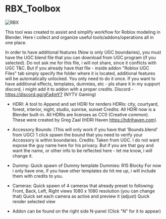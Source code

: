 # RBX_Toolbox

![RBX](https://i.ibb.co/6P0Z3Rq/RBX-Toolbox.png)

This tool was created to assist and simplify workflow for Roblox modeling in Blender. Here i collect and organize useful tools/addons/operations all in one place. 

In order to have additional features (Now is only UGC boundaries), you must have the UGC blend file that you can download from UGC program (if you selected). Do not ask me for this file, i will not share, since it conflicts with UGC T&C. But if you already have that file - inside addon "Roblox UGC Files" tab simply specify the folder where it is located, additional features will be automatically unlocked. You only need to do it once.
If you want to have additional effects, templates, dummies, etc - pls share it in my support discord, i might add it to addon with a proper credits.
Discord - https://discord.gg/gFa4mY7 (NYTV Gaming)


- HDRI:
A tool to Append and set HDRI for renders
HDRIs: city, courtyard, forest, interior, night, studio, sunrise, sunset
Credits: All HDRI now is a Blender built-in. All HDRIs are licenses as CC0 (Creative common). These were created by Greg Zaal (HDRI Haven https://hdrihaven.com).

	
- Accessory Bounds:
(This will only work if you have that 'Bounds.blend' from UGC)
1 click spawn the bound that you need to verify your Accessory is within boundaries.
Credits: Taken from UGC. I do not want expose the guy name here for his privacy. But if you are that guy and want the name, or other info to be reflected here - let me know, i will change it. 

		
- Dummy:
Quick spawn of Dummy template
Dummies: R15 Blocky
For now i only have one, if you have other templates do hit me up, i will include them with credits to you. 

			
- Cameras:
Quick spawn of 4 cameras that already preset to following:
Front, Back, Left, Right views
1080 x 1080 resolution (you can change that)
Quick set each camera as active and preview it (adjust)
Quick render selected view

- Addon can be found on the right side N-panel (Click "N" for it to appear)
